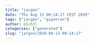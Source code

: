 ```yaml
---
title: "jargon"
date: "Thu Aug 13 00:14:17 CEST 2020"
tags: ["jargon", "pipotron"]
author: m1ch3l
categories: ["generated"]
slug: "jargon/2020-08-13-00:14:17"
---
```



